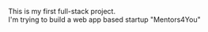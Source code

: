 This is my first full-stack project. <br>
I'm trying to build a web app based startup "Mentors4You"
